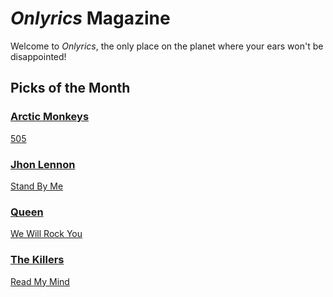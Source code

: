 # _Onlyrics_ Magazine

Welcome to _Onlyrics_, the only place on the planet where your ears won't be disappointed!



## Picks of the Month

### [Arctic Monkeys](/writer/arctic_monkeys.md)

[505](song/feb/505.md)

### [Jhon Lennon](writer/john_lennon.md)

[Stand By Me](song/feb/stand_by_me.md)

### [Queen](writer/queen.md)

[We Will Rock You](./song/feb/we_will_rock_you.md)

### [The Killers](writer/the_killers)

[Read My Mind](song/feb/read_my_mind.md)
